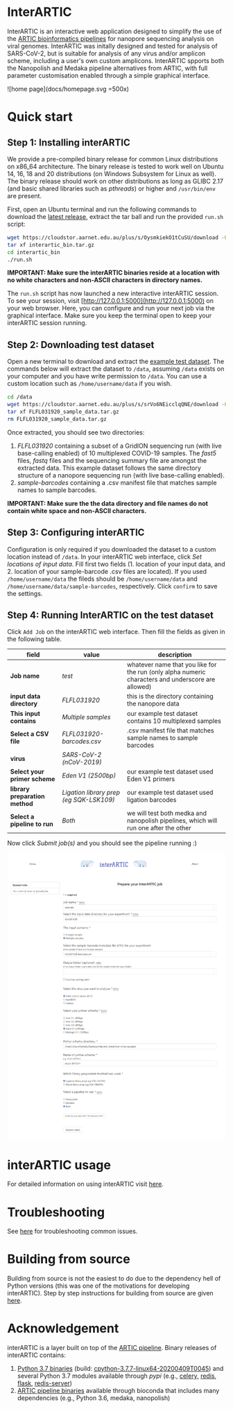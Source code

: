 # InterARTIC

InterARTIC is an interactive web application designed to simplify the use of the [ARTIC bioinformatics pipelines](https://github.com/artic-network/artic-ncov2019) for nanopore sequencing analysis on viral genomes. InterARTIC was initally designed and tested for analysis of SARS-CoV-2, but is suitable for analysis of any virus and/or amplicon scheme, including a user's own custom amplicons. InterARTIC spports both the Nanopolish and Medaka pipeline alternatives from ARTIC, with full parameter customisation enabled through a simple graphical interface.

![home page](docs/homepage.svg =500x)

# Quick start

## Step 1: Installing interARTIC

We provide a pre-compiled binary release for common Linux distributions on x86_64 architecture. The binary release is tested to work well on Ubuntu 14, 16, 18 and 20 distributions (on Windows Subsystem for Linux as well). The binary release should work on other distributions as long as GLIBC 2.17 (and basic shared libraries such as *pthreads*) or higher and `/usr/bin/env` are present.

First, open an Ubuntu terminal and run the following commands to download the [latest release](https://github.com/Psy-Fer/interARTIC/releases/latest), extract the tar ball and run the provided `run.sh` script:

```bash
wget https://cloudstor.aarnet.edu.au/plus/s/OysmkiekO1tCuSU/download -O interartic_bin.tar.gz
tar xf interartic_bin.tar.gz
cd interartic_bin
./run.sh
```

**IMPORTANT: Make sure the interARTIC binaries reside at a location with no white characters and non-ASCII characters in directory names.**

The `run.sh` script has now launched a new interactive interARTIC session. To see your session, visit [http://127.0.0.1:5000](http://127.0.0.1:5000) on your web browser. Here, you can configure and run your next job via the graphical interface. Make sure you keep the terminal open to keep your interARTIC session running.

## Step 2: Downloading test dataset

Open a new terminal to download and extract the [example test dataset](https://cloudstor.aarnet.edu.au/plus/s/srVo6NEicclqQNE/). The commands below will extract the dataset to `/data`, assuming `/data` exists on your computer and you have write permission to `/data`. You can use a custom location such as `/home/username/data` if you wish.

```bash
cd /data
wget https://cloudstor.aarnet.edu.au/plus/s/srVo6NEicclqQNE/download -O FLFL031920_sample_data.tar.gz
tar xf FLFL031920_sample_data.tar.gz
rm FLFL031920_sample_data.tar.gz
```

Once extracted, you should see two directories: 
1. *FLFL031920* containing a subset of a GridION sequencing run (with live base-calling enabled) of 10 multiplexed COVID-19 samples. The *fast5* files, *fastq* files and the sequencing summary file are amongst the extracted data. This example dataset follows the same directory structure of a nanopore sequencing run (with live base-calling enabled).
2. *sample-barcodes* containing a .csv manifest file that matches sample names to sample barcodes.

**IMPORTANT: Make sure the the data directory and file names do not contain white space and non-ASCII characters.**

## Step 3: Configuring interARTIC

Configuration is only required if you downloaded the dataset to a custom location instead of `/data`.
In your interARTIC web interface, click *Set locations of input data*. Fill first two fields (1. location of your input data, and 2. location of your sample-barcode .csv files are located). If you used `/home/username/data` the fileds should be `/home/username/data` and `/home/username/data/sample-barcodes`, respectively.
Click `confirm` to save the settings.

## Step 4: Running InterARTIC on the test dataset

Click `Add Job` on the interARTIC web interface. Then fill the fields as given in the following table.

| field  | value  | description  |
|---|---|---|
| **Job name**                  | *test*    | whatever name that you like for the run (only alpha numeric characters and underscore are allowed)  |
| **input data directory**    | *FLFL031920*  | this is the directory containing the nanopore data  |
| **This input contains**       | *Multiple samples*    | our example test dataset contains 10 multiplexed samples |
| **Select a CSV file**         | *FLFL031920-barcodes.csv*  | .csv manifest file that matches sample names to sample barcodes  |
| **virus**       | *SARS-CoV-2 (nCoV-2019)*    |  |
| **Select your primer scheme**      | *Eden V1 (2500bp)*    | our example test dataset used Eden V1 primers |
| **library preparation method**     | *Ligation library prep (eg SQK-LSK109)*              | our example test dataset used ligation barcodes |
| **Select a pipeline to run**  | *Both*   | we will test both medka and nanopolish pipelines, which will run one after the other  |

Now click *Submit job(s)* and you should see the pipeline running :)

![parameters page](docs/params.svg)

# interARTIC usage

For detailed information on using interARTIC visit [here](https://psy-fer.github.io/interARTIC/usage/).

# Troubleshooting

See [here](https://psy-fer.github.io/interARTIC/troubleshooting/) for troubleshooting common issues.


# Building from source

Building from source is not the easiest to do due to the dependency hell of Python versions (this was one of the motivations for developing interARTIC). Step by step instructions for building from source are given [here](https://psy-fer.github.io/interARTIC/installation/).


# Acknowledgement

interARTIC is a layer built on top of the [ARTIC pipeline](https://github.com/artic-network/artic-ncov2019). Binary releases of interARTIC contains:
1. [Python 3.7 binaries](https://github.com/indygreg/python-build-standalone) (build: [cpython-3.7.7-linux64-20200409T0045](https://github.com/indygreg/python-build-standalone/releases/download/20200408/cpython-3.7.7-linux64-20200409T0045.tar.zst)) and several Python 3.7 modules available through *pypi* (e.g., [celery](https://pypi.org/project/celery/), [redis](https://pypi.org/project/redis/), [flask](https://pypi.org/project/Flask/), [redis-server](https://pypi.org/project/redis-server/))
3. [ARTIC pipeline binaries](https://bioconda.github.io/recipes/artic/README.html) available through bioconda that includes many dependencies (e.g., Python 3.6, medaka, nanopolish)



